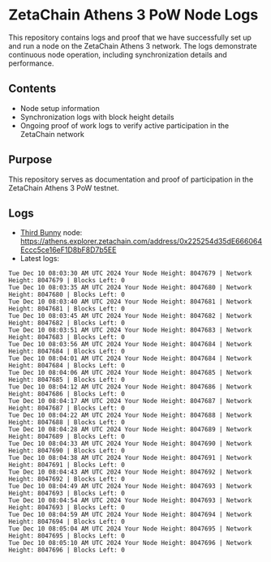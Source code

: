 # ZetaChain Athens 3 PoW Node Logs
This repository contains logs and proof that we have successfully set up and run a node on the ZetaChain Athens 3 network. The logs demonstrate continuous node operation, including synchronization details and performance.

## Contents
- Node setup information
- Synchronization logs with block height details
- Ongoing proof of work logs to verify active participation in the ZetaChain network

## Purpose
This repository serves as documentation and proof of participation in the ZetaChain Athens 3 PoW testnet.

## Logs

- [Third Bunny](https://thirdbunny.xyz/) node: https://athens.explorer.zetachain.com/address/0x225254d35dE666064Eccc5ce16eF1D8bF8D7b5EE
- Latest logs:
```
Tue Dec 10 08:03:30 AM UTC 2024 Your Node Height: 8047679 | Network Height: 8047679 | Blocks Left: 0
Tue Dec 10 08:03:35 AM UTC 2024 Your Node Height: 8047680 | Network Height: 8047680 | Blocks Left: 0
Tue Dec 10 08:03:40 AM UTC 2024 Your Node Height: 8047681 | Network Height: 8047681 | Blocks Left: 0
Tue Dec 10 08:03:45 AM UTC 2024 Your Node Height: 8047682 | Network Height: 8047682 | Blocks Left: 0
Tue Dec 10 08:03:51 AM UTC 2024 Your Node Height: 8047683 | Network Height: 8047683 | Blocks Left: 0
Tue Dec 10 08:03:56 AM UTC 2024 Your Node Height: 8047684 | Network Height: 8047684 | Blocks Left: 0
Tue Dec 10 08:04:01 AM UTC 2024 Your Node Height: 8047684 | Network Height: 8047684 | Blocks Left: 0
Tue Dec 10 08:04:06 AM UTC 2024 Your Node Height: 8047685 | Network Height: 8047685 | Blocks Left: 0
Tue Dec 10 08:04:12 AM UTC 2024 Your Node Height: 8047686 | Network Height: 8047686 | Blocks Left: 0
Tue Dec 10 08:04:17 AM UTC 2024 Your Node Height: 8047687 | Network Height: 8047687 | Blocks Left: 0
Tue Dec 10 08:04:22 AM UTC 2024 Your Node Height: 8047688 | Network Height: 8047688 | Blocks Left: 0
Tue Dec 10 08:04:28 AM UTC 2024 Your Node Height: 8047689 | Network Height: 8047689 | Blocks Left: 0
Tue Dec 10 08:04:33 AM UTC 2024 Your Node Height: 8047690 | Network Height: 8047690 | Blocks Left: 0
Tue Dec 10 08:04:38 AM UTC 2024 Your Node Height: 8047691 | Network Height: 8047691 | Blocks Left: 0
Tue Dec 10 08:04:43 AM UTC 2024 Your Node Height: 8047692 | Network Height: 8047692 | Blocks Left: 0
Tue Dec 10 08:04:49 AM UTC 2024 Your Node Height: 8047693 | Network Height: 8047693 | Blocks Left: 0
Tue Dec 10 08:04:54 AM UTC 2024 Your Node Height: 8047693 | Network Height: 8047693 | Blocks Left: 0
Tue Dec 10 08:04:59 AM UTC 2024 Your Node Height: 8047694 | Network Height: 8047694 | Blocks Left: 0
Tue Dec 10 08:05:04 AM UTC 2024 Your Node Height: 8047695 | Network Height: 8047695 | Blocks Left: 0
Tue Dec 10 08:05:10 AM UTC 2024 Your Node Height: 8047696 | Network Height: 8047696 | Blocks Left: 0
```
